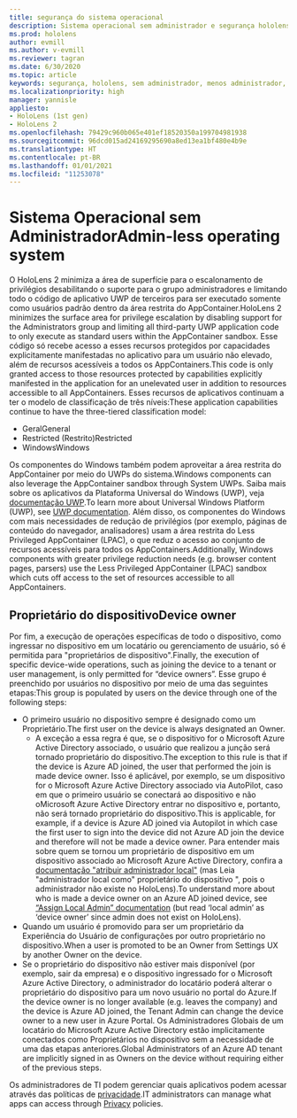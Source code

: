 ```yaml
---
title: segurança do sistema operacional
description: Sistema operacional sem administrador e segurança hololens
ms.prod: hololens
author: evmill
ms.author: v-evmill
ms.reviewer: tagran
ms.date: 6/30/2020
ms.topic: article
keywords: segurança, hololens, sem administrador, menos administrador, sistema operacional, sistema operacional sem administrador, os administrador, so sem administrador, hololens 2, segurança do hololens2,
ms.localizationpriority: high
manager: yannisle
appliesto:
- HoloLens (1st gen)
- HoloLens 2
ms.openlocfilehash: 79429c960b065e401ef18520350a199704981938
ms.sourcegitcommit: 96dcd015ad24169295690a8ed13ea1bf480e4b9e
ms.translationtype: HT
ms.contentlocale: pt-BR
ms.lasthandoff: 01/01/2021
ms.locfileid: "11253078"
---
```

# <span data-ttu-id="65757-104">Sistema Operacional sem Administrador</span><span class="sxs-lookup"><span data-stu-id="65757-104">Admin-less operating system</span></span>

<span data-ttu-id="65757-105">O HoloLens 2 minimiza a área de superfície para o escalonamento de privilégios desabilitando o suporte para o grupo administradores e limitando todo o código de aplicativo UWP de terceiros para ser executado somente como usuários padrão dentro da área restrita do AppContainer.</span><span class="sxs-lookup"><span data-stu-id="65757-105">HoloLens 2 minimizes the surface area for privilege escalation by disabling support for the Administrators group and limiting all third-party UWP application code to only execute as standard users within the AppContainer sandbox.</span></span> <span data-ttu-id="65757-106">Esse código só recebe acesso a esses recursos protegidos por capacidades explicitamente manifestadas no aplicativo para um usuário não elevado, além de recursos acessíveis a todos os AppContainers.</span><span class="sxs-lookup"><span data-stu-id="65757-106">This code is only granted access to those resources protected by capabilities explicitly manifested in the application for an unelevated user in addition to resources accessible to all AppContainers.</span></span>
<span data-ttu-id="65757-107">Esses recursos de aplicativos continuam a ter o modelo de classificação de três níveis:</span><span class="sxs-lookup"><span data-stu-id="65757-107">These application capabilities continue to have the three-tiered classification model:</span></span>
  * <span data-ttu-id="65757-108">Geral</span><span class="sxs-lookup"><span data-stu-id="65757-108">General</span></span>
  * <span data-ttu-id="65757-109">Restricted (Restrito)</span><span class="sxs-lookup"><span data-stu-id="65757-109">Restricted</span></span>
  * <span data-ttu-id="65757-110">Windows</span><span class="sxs-lookup"><span data-stu-id="65757-110">Windows</span></span>

<span data-ttu-id="65757-111">Os componentes do Windows também podem aproveitar a área restrita do AppContainer por meio do UWPs do sistema.</span><span class="sxs-lookup"><span data-stu-id="65757-111">Windows components can also leverage the AppContainer sandbox through System UWPs.</span></span> <span data-ttu-id="65757-112">Saiba mais sobre os aplicativos da Plataforma Universal do Windows (UWP), veja [documentação UWP](https://docs.microsoft.com/windows/uwp/).</span><span class="sxs-lookup"><span data-stu-id="65757-112">To learn more about Universal Windows Platform (UWP), see [UWP documentation](https://docs.microsoft.com/windows/uwp/).</span></span> <span data-ttu-id="65757-113">Além disso, os componentes do Windows com mais necessidades de redução de privilégios (por exemplo, páginas de conteúdo do navegador, analisadores) usam a área restrita do Less Privileged AppContainer (LPAC), o que reduz o acesso ao conjunto de recursos acessíveis para todos os AppContainers.</span><span class="sxs-lookup"><span data-stu-id="65757-113">Additionally, Windows components with greater privilege reduction needs (e.g. browser content pages, parsers) use the Less Privileged AppContainer (LPAC) sandbox which cuts off access to the set of resources accessible to all AppContainers.</span></span>

## <span data-ttu-id="65757-114">Proprietário do dispositivo</span><span class="sxs-lookup"><span data-stu-id="65757-114">Device owner</span></span>

<span data-ttu-id="65757-115">Por fim, a execução de operações específicas de todo o dispositivo, como ingressar no dispositivo em um locatário ou gerenciamento de usuário, só é permitida para "proprietários de dispositivo".</span><span class="sxs-lookup"><span data-stu-id="65757-115">Finally, the execution of specific device-wide operations, such as joining the device to a tenant or user management, is only permitted for “device owners”.</span></span> <span data-ttu-id="65757-116">Esse grupo é preenchido por usuários no dispositivo por meio de uma das seguintes etapas:</span><span class="sxs-lookup"><span data-stu-id="65757-116">This group is populated by users on the device through one of the following steps:</span></span>
  * <span data-ttu-id="65757-117">O primeiro usuário no dispositivo sempre é designado como um Proprietário.</span><span class="sxs-lookup"><span data-stu-id="65757-117">The first user on the device is always designated an Owner.</span></span> 
    * <span data-ttu-id="65757-118">A exceção a essa regra é que, se o dispositivo for o Microsoft Azure Active Directory associado, o usuário que realizou a junção será tornado proprietário do dispositivo.</span><span class="sxs-lookup"><span data-stu-id="65757-118">The exception to this rule is that if the device is Azure AD joined, the user that performed the join is made device owner.</span></span> <span data-ttu-id="65757-119">Isso é aplicável, por exemplo, se um dispositivo for o Microsoft Azure Active Directory associado via AutoPilot, caso em que o primeiro usuário se conectará ao dispositivo e não oMicrosoft Azure Active Directory entrar no dispositivo e, portanto, não será tornado proprietário do dispositivo.</span><span class="sxs-lookup"><span data-stu-id="65757-119">This is applicable, for example, if a device is Azure AD joined via Autopilot in which case the first user to sign into the device did not Azure AD join the device and therefore will not be made a device owner.</span></span> <span data-ttu-id="65757-120">Para entender mais sobre quem se tornou um proprietário de dispositivo em um dispositivo associado ao Microsoft Azure Active Directory, confira a [documentação "atribuir administrador local"](https://docs.microsoft.com/azure/active-directory/devices/assign-local-admin) (mas Leia "administrador local como" proprietário do dispositivo ", pois o administrador não existe no HoloLens).</span><span class="sxs-lookup"><span data-stu-id="65757-120">To understand more about who is made a device owner on an Azure AD joined device, see [“Assign Local Admin” documentation](https://docs.microsoft.com/azure/active-directory/devices/assign-local-admin) (but read ‘local admin’ as ‘device owner’ since admin does not exist on HoloLens).</span></span>
  * <span data-ttu-id="65757-121">Quando um usuário é promovido para ser um proprietário da Experiência do Usuário de configurações por outro proprietário no dispositivo.</span><span class="sxs-lookup"><span data-stu-id="65757-121">When a user is promoted to be an Owner from Settings UX by another Owner on the device.</span></span>
  * <span data-ttu-id="65757-122">Se o proprietário do dispositivo não estiver mais disponível (por exemplo, sair da empresa) e o dispositivo ingressado for o Microsoft Azure Active Directory, o administrador do locatário poderá alterar o proprietário do dispositivo para um novo usuário no portal do Azure.</span><span class="sxs-lookup"><span data-stu-id="65757-122">If the device owner is no longer available (e.g. leaves the company) and the device is Azure AD joined, the Tenant Admin can change the device owner to a new user in Azure Portal.</span></span>
<span data-ttu-id="65757-123">Os Administradores Globais de um locatário do Microsoft Azure Active Directory estão implicitamente conectados como Proprietários no dispositivo sem a necessidade de uma das etapas anteriores.</span><span class="sxs-lookup"><span data-stu-id="65757-123">Global Administrators of an Azure AD tenant are implicitly signed in as Owners on the device without requiring either of the previous steps.</span></span> 

<span data-ttu-id="65757-124">Os administradores de TI podem gerenciar quais aplicativos podem acessar através das políticas de [privacidade](https://docs.microsoft.com/windows/client-management/mdm/policy-csp-privacy).</span><span class="sxs-lookup"><span data-stu-id="65757-124">IT administrators can manage what apps can access through [Privacy](https://docs.microsoft.com/windows/client-management/mdm/policy-csp-privacy) policies.</span></span> 
